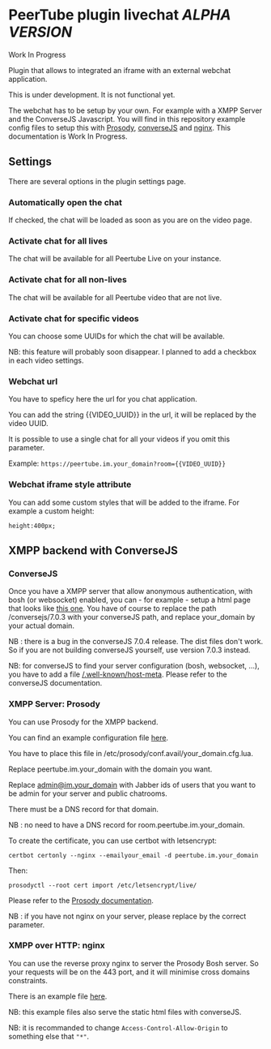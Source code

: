 # PeerTube plugin livechat *ALPHA VERSION*

Work In Progress

Plugin that allows to integrated an iframe with an external webchat application.

This is under development. It is not functional yet.

The webchat has to be setup by your own. For example with a XMPP Server and the ConverseJS Javascript.
You will find in this repository example config files to setup this with [Prosody](https://prosody.im),
[converseJS](https://conversejs.org/) and [nginx](https://www.nginx.com/).
This documentation is Work In Progress.

## Settings

There are several options in the plugin settings page.

### Automatically open the chat

If checked, the chat will be loaded as soon as you are on the video page.

### Activate chat for all lives

The chat will be available for all Peertube Live on your instance.

### Activate chat for all non-lives

The chat will be available for all Peertube video that are not live.

### Activate chat for specific videos

You can choose some UUIDs for which the chat will be available.

NB: this feature will probably soon disappear. I planned to add a checkbox in each video settings.

### Webchat url

You have to speficy here the url for you chat application.

You can add the string {{VIDEO_UUID}} in the url, it will be replaced by the video UUID.

It is possible to use a single chat for all your videos if you omit this parameter.

Example:
```https://peertube.im.your_domain?room={{VIDEO_UUID}}```

### Webchat iframe style attribute

You can add some custom styles that will be added to the iframe.
For example a custom height:

```height:400px;```

## XMPP backend with ConverseJS

### ConverseJS

Once you have a XMPP server that allow anonymous authentication, with bosh
(or websocket) enabled, you can - for example - setup a html page that looks like
[this one](documentation/examples/converseJS/index.html). You have of course to
replace the path /conversejs/7.0.3 with your converseJS path, and replace your_domain
by your actual domain.

NB : there is a bug in the converseJS 7.0.4 release. The dist files don't work.
So if you are not building converseJS yourself, use version 7.0.3 instead.

NB: for converseJS to find your server configuration (bosh, websocket, ...),
you have to add a file [/.well-known/host-meta](documentation/examples/converseJS/host-meta).
Please refer to the converseJS documentation.

### XMPP Server: Prosody

You can use Prosody for the XMPP backend.

You can find an example configuration file [here](documentation/examples/prosody/virtualhost.cfg.lua).

You have to place this file in /etc/prosody/conf.avail/your_domain.cfg.lua.

Replace peertube.im.your_domain with the domain you want.

Replace admin@im.your_domain with Jabber ids of users that you want to be admin for your server and public chatrooms.

There must be a DNS record for that domain.

NB : no need to have a DNS record for room.peertube.im.your_domain.

To create the certificate, you can use certbot with letsencrypt:

```certbot certonly --nginx --emailyour_email -d peertube.im.your_domain```

Then:

```prosodyctl --root cert import /etc/letsencrypt/live/```

Please refer to the [Prosody documentation](https://prosody.im/doc/).

NB : if you have not nginx on your server, please replace by the correct parameter.

### XMPP over HTTP: nginx

You can use the reverse proxy nginx to server the Prosody Bosh server.
So your requests will be on the 443 port, and it will minimise cross domains constraints.

There is an example file [here](documentation/examples/nginx/site.conf).

NB: this example files also serve the static html files with converseJS.

NB: it is recommanded to change ```Access-Control-Allow-Origin``` to something else that ```"*"```.
